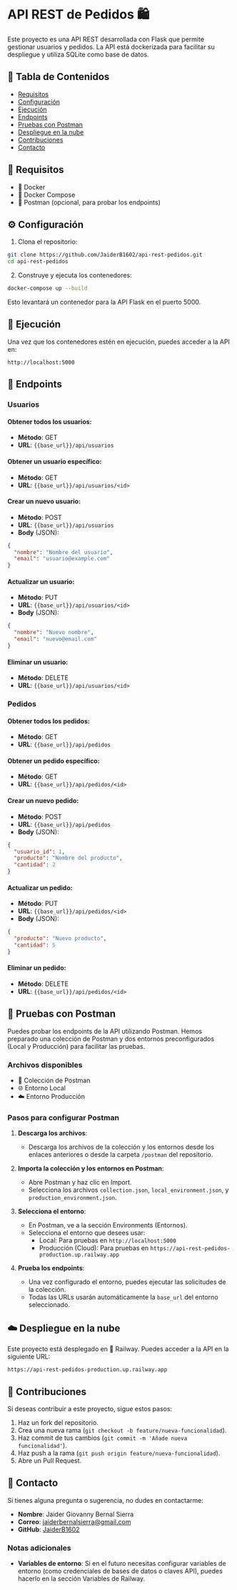 # API REST de Pedidos 🛍️

Este proyecto es una API REST desarrollada con Flask que permite gestionar usuarios y pedidos. La API está dockerizada para facilitar su despliegue y utiliza SQLite como base de datos.

## 📑 Tabla de Contenidos
- [Requisitos](#requisitos)
- [Configuración](#configuración)
- [Ejecución](#ejecución)
- [Endpoints](#endpoints)
- [Pruebas con Postman](#pruebas-con-postman)
- [Despliegue en la nube](#despliegue-en-la-nube)
- [Contribuciones](#contribuciones)
- [Contacto](#contacto)

## 🔧 Requisitos
- 🐳 Docker
- 🐳 Docker Compose
- 📱 Postman (opcional, para probar los endpoints)

## ⚙️ Configuración

1. Clona el repositorio:
```bash
git clone https://github.com/JaiderB1602/api-rest-pedidos.git
cd api-rest-pedidos
```

2. Construye y ejecuta los contenedores:
```bash
docker-compose up --build
```
Esto levantará un contenedor para la API Flask en el puerto 5000.

## 🚀 Ejecución

Una vez que los contenedores estén en ejecución, puedes acceder a la API en:
```
http://localhost:5000
```

## 📄 Endpoints

### Usuarios

#### Obtener todos los usuarios:
- **Método**: GET
- **URL**: `{{base_url}}/api/usuarios`

#### Obtener un usuario específico:
- **Método**: GET
- **URL**: `{{base_url}}/api/usuarios/<id>`

#### Crear un nuevo usuario:
- **Método**: POST
- **URL**: `{{base_url}}/api/usuarios`
- **Body** (JSON):
```json
{
  "nombre": "Nombre del usuario",
  "email": "usuario@example.com"
}
```

#### Actualizar un usuario:
- **Método**: PUT
- **URL**: `{{base_url}}/api/usuarios/<id>`
- **Body** (JSON):
```json
{
  "nombre": "Nuevo nombre",
  "email": "nuevo@email.com"
}
```

#### Eliminar un usuario:
- **Método**: DELETE
- **URL**: `{{base_url}}/api/usuarios/<id>`

### Pedidos

#### Obtener todos los pedidos:
- **Método**: GET
- **URL**: `{{base_url}}/api/pedidos`

#### Obtener un pedido específico:
- **Método**: GET
- **URL**: `{{base_url}}/api/pedidos/<id>`

#### Crear un nuevo pedido:
- **Método**: POST
- **URL**: `{{base_url}}/api/pedidos`
- **Body** (JSON):
```json
{
  "usuario_id": 1,
  "producto": "Nombre del producto",
  "cantidad": 2
}
```

#### Actualizar un pedido:
- **Método**: PUT
- **URL**: `{{base_url}}/api/pedidos/<id>`
- **Body** (JSON):
```json
{
  "producto": "Nuevo producto",
  "cantidad": 5
}
```

#### Eliminar un pedido:
- **Método**: DELETE
- **URL**: `{{base_url}}/api/pedidos/<id>`

## 🧪 Pruebas con Postman

Puedes probar los endpoints de la API utilizando Postman. Hemos preparado una colección de Postman y dos entornos preconfigurados (Local y Producción) para facilitar las pruebas.

### Archivos disponibles
- 📁 Colección de Postman
- 🌐 Entorno Local
- ☁️ Entorno Producción

### Pasos para configurar Postman

1. **Descarga los archivos**:
   - Descarga los archivos de la colección y los entornos desde los enlaces anteriores o desde la carpeta `/postman` del repositorio.

2. **Importa la colección y los entornos en Postman**:
   - Abre Postman y haz clic en Import.
   - Selecciona los archivos `collection.json`, `local_environment.json`, y `production_environment.json`.

3. **Selecciona el entorno**:
   - En Postman, ve a la sección Environments (Entornos).
   - Selecciona el entorno que desees usar:
     - Local: Para pruebas en `http://localhost:5000`
     - Producción (Cloud): Para pruebas en `https://api-rest-pedidos-production.up.railway.app`

4. **Prueba los endpoints**:
   - Una vez configurado el entorno, puedes ejecutar las solicitudes de la colección.
   - Todas las URLs usarán automáticamente la `base_url` del entorno seleccionado.

## ☁️ Despliegue en la nube

Este proyecto está desplegado en 🚀 Railway. Puedes acceder a la API en la siguiente URL:
```
https://api-rest-pedidos-production.up.railway.app
```

## 👥 Contribuciones

Si deseas contribuir a este proyecto, sigue estos pasos:

1. Haz un fork del repositorio.
2. Crea una nueva rama (`git checkout -b feature/nueva-funcionalidad`).
3. Haz commit de tus cambios (`git commit -m 'Añade nueva funcionalidad'`).
4. Haz push a la rama (`git push origin feature/nueva-funcionalidad`).
5. Abre un Pull Request.

## 📧 Contacto

Si tienes alguna pregunta o sugerencia, no dudes en contactarme:

- **Nombre**: Jaider Giovanny Bernal Sierra
- **Correo**: jaiderbernalsierra@gmail.com
- **GitHub**: [JaiderB1602](https://github.com/JaiderB1602)

### Notas adicionales
- **Variables de entorno**: Si en el futuro necesitas configurar variables de entorno (como credenciales de bases de datos o claves API), puedes hacerlo en la sección Variables de Railway.